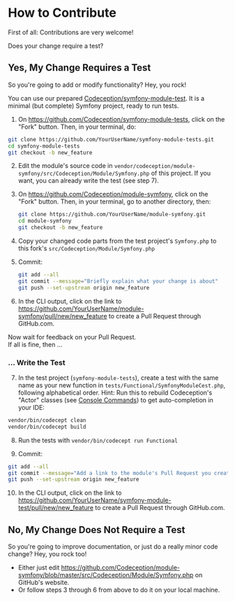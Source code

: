 # How to Contribute

First of all: Contributions are very welcome!

Does your change require a test?

## Yes, My Change Requires a Test

So you're going to add or modify functionality? Hey, you rock!

You can use our prepared [Codeception/symfony-module-test](https://github.com/Codeception/symfony-module-tests). It is a minimal (but complete) Symfony project, ready to run tests.

1. On https://github.com/Codeception/symfony-module-tests, click on the "Fork" button. Then, in your terminal, do:
  ```bash
  git clone https://github.com/YourUserName/symfony-module-tests.git
  cd symfony-module-tests
  git checkout -b new_feature
  ```

2. Edit the module's source code in `vendor/codeception/module-symfony/src/Codeception/Module/Symfony.php` of this project. If you want, you can already write the test (see step 7).

3. On https://github.com/Codeception/module-symfony, click on the "Fork" button. Then, in your terminal, go to another directory, then:
   ```bash
   git clone https://github.com/YourUserName/module-symfony.git
   cd module-symfony
   git checkout -b new_feature
   ```

4. Copy your changed code parts from the test project's `Symfony.php` to this fork's `src/Codeception/Module/Symfony.php`

5. Commit:
   ```bash
   git add --all
   git commit --message="Briefly explain what your change is about"
   git push --set-upstream origin new_feature
   ```

6. In the CLI output, click on the link to https://github.com/YourUserName/module-symfony/pull/new/new_feature to create a Pull Request through GitHub.com.

Now wait for feedback on your Pull Request.  
If all is fine, then ...

### ... Write the Test

7. In the test project (`symfony-module-tests`), create a test with the same name as your new function in `tests/Functional/SymfonyModuleCest.php`, following alphabetical order.
  Hint: Run this to rebuild Codeception's "Actor" classes (see [Console Commands](https://codeception.com/docs/reference/Commands#Build)) to get auto-completion in your IDE:
  ```bash
  vendor/bin/codecept clean
  vendor/bin/codecept build
  ```

8. Run the tests with `vendor/bin/codecept run Functional`

9. Commit:
  ```bash
  git add --all
  git commit --message="Add a link to the module's Pull Request you created above"
  git push --set-upstream origin new_feature
  ```

10. In the CLI output, click on the link to https://github.com/YourUserName/symfony-module-test/pull/new/new_feature to create a Pull Request through GitHub.com.


## No, My Change Does Not Require a Test

So you're going to improve documentation, or just do a really minor code change? Hey, you rock too!

* Either just edit https://github.com/Codeception/module-symfony/blob/master/src/Codeception/Module/Symfony.php on GitHub's website.
* Or follow steps 3 through 6 from above to do it on your local machine.
